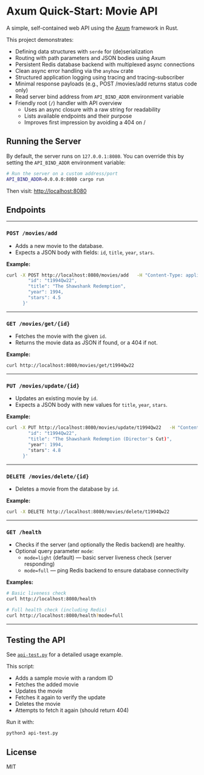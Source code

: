 # Axum Quick-Start: Movie API

A simple, self-contained web API using the [Axum](https://crates.io/crates/axum) framework in Rust.

This project demonstrates:

- Defining data structures with `serde` for (de)serialization
- Routing with path parameters and JSON bodies using Axum
- Persistent Redis database backend with multiplexed async connections
- Clean async error handling via the `anyhow` crate
- Structured application logging using tracing and tracing-subscriber
- Minimal response payloads (e.g., POST /movies/add returns status code only)
- Read server bind address from `API_BIND_ADDR` environment variable
- Friendly root (`/`) handler with API overview
  - Uses an async closure with a raw string for readability
  - Lists available endpoints and their purpose
  - Improves first impression by avoiding a 404 on /

## Running the Server

By default, the server runs on `127.0.0.1:8080`. You can override this
by setting the `API_BIND_ADDR` environment variable:

```bash
# Run the server on a custom address/port
API_BIND_ADDR=0.0.0.0:8080 cargo run
```

Then visit: [http://localhost:8080](http://localhost:8080)

## Endpoints

---
### `POST /movies/add`

- Adds a new movie to the database.
- Expects a JSON body with fields: `id`, `title`, `year`, `stars`.

**Example:**
```bash
curl -X POST http://localhost:8080/movies/add   -H "Content-Type: application/json"   -d '{
        "id": "t1994Qw22",
        "title": "The Shawshank Redemption",
        "year": 1994,
        "stars": 4.5
      }'
```

---
### `GET /movies/get/{id}`

- Fetches the movie with the given `id`.
- Returns the movie data as JSON if found, or a 404 if not.

**Example:**
```bash
curl http://localhost:8080/movies/get/t1994Qw22
```

---
### `PUT /movies/update/{id}`

- Updates an existing movie by `id`.
- Expects a JSON body with new values for `title`, `year`, `stars`.

**Example:**
```bash
curl -X PUT http://localhost:8080/movies/update/t1994Qw22   -H "Content-Type: application/json"   -d '{
        "id": "t1994Qw22",
        "title": "The Shawshank Redemption (Director's Cut)",
        "year": 1994,
        "stars": 4.8
      }'
```

---
### `DELETE /movies/delete/{id}`

- Deletes a movie from the database by `id`.

**Example:**
```bash
curl -X DELETE http://localhost:8080/movies/delete/t1994Qw22
```

---
### `GET /health`

- Checks if the server (and optionally the Redis backend) are healthy.
- Optional query parameter `mode`:
  - `mode=light` (default) — basic server liveness check (server responding)
  - `mode=full` — ping Redis backend to ensure database connectivity

**Examples:**
```bash
# Basic liveness check
curl http://localhost:8080/health

# Full health check (including Redis)
curl http://localhost:8080/health?mode=full
```

---
## Testing the API

See [`api-test.py`](./api-test.py) for a detailed usage example.

This script:

- Adds a sample movie with a random ID
- Fetches the added movie
- Updates the movie
- Fetches it again to verify the update
- Deletes the movie
- Attempts to fetch it again (should return 404)

Run it with:

```bash
python3 api-test.py
```

## License

MIT
